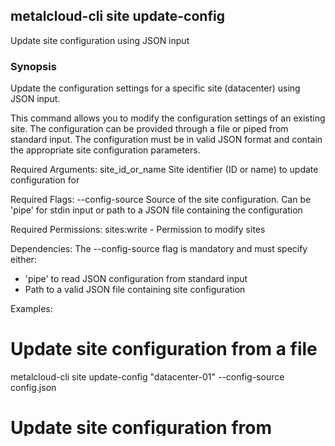 ## metalcloud-cli site update-config

Update site configuration using JSON input

### Synopsis

Update the configuration settings for a specific site (datacenter) using JSON input.

This command allows you to modify the configuration settings of an existing site.
The configuration can be provided through a file or piped from standard input.
The configuration must be in valid JSON format and contain the appropriate
site configuration parameters.

Required Arguments:
  site_id_or_name    Site identifier (ID or name) to update configuration for

Required Flags:
  --config-source    Source of the site configuration. Can be 'pipe' for stdin input
                     or path to a JSON file containing the configuration

Required Permissions:
  sites:write - Permission to modify sites

Dependencies:
  The --config-source flag is mandatory and must specify either:
  - 'pipe' to read JSON configuration from standard input
  - Path to a valid JSON file containing site configuration

Examples:
  # Update site configuration from a file
  metalcloud-cli site update-config "datacenter-01" --config-source config.json

  # Update site configuration from standard input
  cat config.json | metalcloud-cli site update-config 12345 --config-source pipe

  # Update site configuration with inline JSON
  echo '{"key": "value"}' | metalcloud-cli site update-config "datacenter-01" --config-source pipe

```
metalcloud-cli site update-config site_id_or_name [flags]
```

### Options

```
      --config-source string   Source of the site configuration. Can be 'pipe' for stdin or path to a JSON file (required).
  -h, --help                   help for update-config
```

### Options inherited from parent commands

```
  -k, --api_key string         MetalCloud API key
  -c, --config string          Config file path
  -d, --debug                  Set to enable debug logging
  -e, --endpoint string        MetalCloud API endpoint
  -f, --format string          Output format. Supported values are 'text','csv','md','json','yaml'. (default "text")
  -i, --insecure_skip_verify   Set to allow insecure transport
  -l, --log_file string        Log file path
  -v, --verbosity string       Log level verbosity (default "INFO")
```

### SEE ALSO

* [metalcloud-cli site](metalcloud-cli_site.md)	 - Manage sites (datacenters) and their configurations

